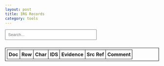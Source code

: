 ```yaml
---
layout: post
title: IRG Records
category: tools
---
```


<style>
    table, th, td {
        border: 1px solid black;
        border-collapse: collapse;
        padding: 5px;
    }
    th {
        text-align: left;
    }
    input[type="text"] {
        padding: 8px;
        margin-bottom: 10px;
        width: 300px;
    }
    tbody > tr > td:nth-child(6), tbody > tr > td:nth-child(4) {
        text-wrap-mode: nowrap;
    }
</style>

<input type="text" id="search-box" placeholder="Search..." oninput="filterRecords()">
<table id="results-table">
    <thead>
        <tr>
            <th>Doc</th>
            <th>Row</th>
            <th>Char</th>
            <th>IDS</th>
            <th>Evidence</th>
            <th>Src Ref</th>
            <th>Comment</th>
        </tr>
    </thead>
    <tbody>
    </tbody>
</table>

<script>
    let records = [];
    const keys = ['doc', 'no', 'char', 'ids', 'evi', 'ref', 'comment'];

    function loadRecords() {
        fetch("{{ '/assets/record.json' | relative_url }}")
            .then(response => response.json())
            .then(data => {
                records = data;
            })
            .catch(error => console.error('Error loading records:', error));
    }

    function displayRecords(recordsToDisplay) {
        const tableBody = document.querySelector('#results-table tbody');
        tableBody.innerHTML = '';

        recordsToDisplay.forEach(record => {
            const row = document.createElement('tr');

            keys.forEach(key => {
                const cell = document.createElement('td');
                const value = record[key] || '';
                if (key === 'doc' && value) {
                    const link = document.createElement('a');
                    link.href = 'https://www.unicode.org/cgi-bin/GetMatchingIRGDocs.pl?' + value;
                    link.textContent = 'N' + value;
                    cell.appendChild(link);
                } else if (key === 'evi' && value.includes('@')) {
                    const parts = value.split('@');
                    cell.textContent = parts[0];
                    cell.title = parts[1];
                } else {
                    cell.textContent = value;
                }
                row.appendChild(cell);
            });
            tableBody.appendChild(row);
        });
    }

    function filterRecords() {
        const searchQuery = document.getElementById('search-box').value.toLowerCase();
        if (!searchQuery) {
            document.querySelector('#results-table tbody').innerHTML = '';
            return;
        }
        const filteredRecords = records.filter(record => {
            return keys.some(key => {
                const value = record[key] || '';
                return value.toLowerCase().includes(searchQuery);
            });
        });
        displayRecords(filteredRecords);
    }

    loadRecords();
</script>
